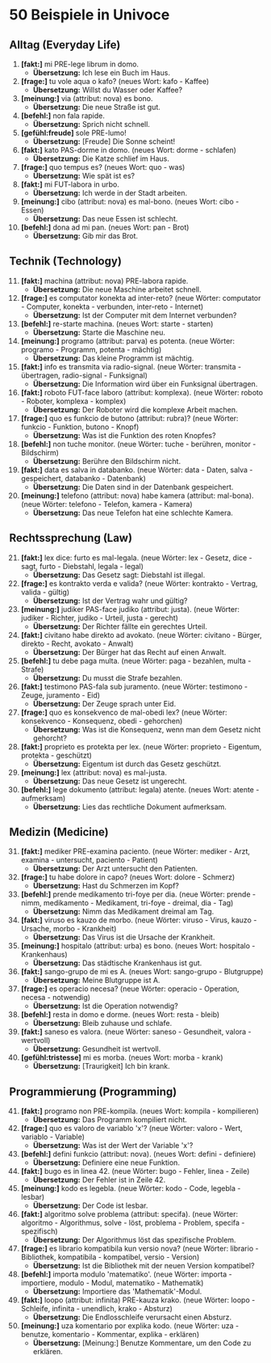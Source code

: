 # 50 Beispiele in Univoce

## Alltag (Everyday Life)

1.  **[fakt:]** mi PRE-lege librum in domo.
    *   **Übersetzung:** Ich lese ein Buch im Haus.
2.  **[frage:]** tu vole aqua o kafo? (neues Wort: kafo - Kaffee)
    *   **Übersetzung:** Willst du Wasser oder Kaffee?
3.  **[meinung:]** via (attribut: nova) es bono.
    *   **Übersetzung:** Die neue Straße ist gut.
4.  **[befehl:]** non fala rapide.
    *   **Übersetzung:** Sprich nicht schnell.
5.  **[gefühl:freude]** sole PRE-lumo!
    *   **Übersetzung:** [Freude] Die Sonne scheint!
6.  **[fakt:]** kato PAS-dorme in domo. (neues Wort: dorme - schlafen)
    *   **Übersetzung:** Die Katze schlief im Haus.
7.  **[frage:]** quo tempus es? (neues Wort: quo - was)
    *   **Übersetzung:** Wie spät ist es?
8.  **[fakt:]** mi FUT-labora in urbo.
    *   **Übersetzung:** Ich werde in der Stadt arbeiten.
9.  **[meinung:]** cibo (attribut: nova) es mal-bono. (neues Wort: cibo - Essen)
    *   **Übersetzung:** Das neue Essen ist schlecht.
10. **[befehl:]** dona ad mi pan. (neues Wort: pan - Brot)
    *   **Übersetzung:** Gib mir das Brot.

## Technik (Technology)

11. **[fakt:]** machina (attribut: nova) PRE-labora rapide.
    *   **Übersetzung:** Die neue Maschine arbeitet schnell.
12. **[frage:]** es computator konekta ad inter-reto? (neue Wörter: computator - Computer, konekta - verbunden, inter-reto - Internet)
    *   **Übersetzung:** Ist der Computer mit dem Internet verbunden?
13. **[befehl:]** re-starte machina. (neues Wort: starte - starten)
    *   **Übersetzung:** Starte die Maschine neu.
14. **[meinung:]** programo (attribut: parva) es potenta. (neue Wörter: programo - Programm, potenta - mächtig)
    *   **Übersetzung:** Das kleine Programm ist mächtig.
15. **[fakt:]** info es transmita via radio-signal. (neue Wörter: transmita - übertragen, radio-signal - Funksignal)
    *   **Übersetzung:** Die Information wird über ein Funksignal übertragen.
16. **[fakt:]** roboto FUT-face laboro (attribut: komplexa). (neue Wörter: roboto - Roboter, komplexa - komplex)
    *   **Übersetzung:** Der Roboter wird die komplexe Arbeit machen.
17. **[frage:]** quo es funkcio de butono (attribut: rubra)? (neue Wörter: funkcio - Funktion, butono - Knopf)
    *   **Übersetzung:** Was ist die Funktion des roten Knopfes?
18. **[befehl:]** non tuche monitor. (neue Wörter: tuche - berühren, monitor - Bildschirm)
    *   **Übersetzung:** Berühre den Bildschirm nicht.
19. **[fakt:]** data es salva in databanko. (neue Wörter: data - Daten, salva - gespeichert, databanko - Datenbank)
    *   **Übersetzung:** Die Daten sind in der Datenbank gespeichert.
20. **[meinung:]** telefono (attribut: nova) habe kamera (attribut: mal-bona). (neue Wörter: telefono - Telefon, kamera - Kamera)
    *   **Übersetzung:** Das neue Telefon hat eine schlechte Kamera.

## Rechtssprechung (Law)

21. **[fakt:]** lex dice: furto es mal-legala. (neue Wörter: lex - Gesetz, dice - sagt, furto - Diebstahl, legala - legal)
    *   **Übersetzung:** Das Gesetz sagt: Diebstahl ist illegal.
22. **[frage:]** es kontrakto verda e valida? (neue Wörter: kontrakto - Vertrag, valida - gültig)
    *   **Übersetzung:** Ist der Vertrag wahr und gültig?
23. **[meinung:]** judiker PAS-face judiko (attribut: justa). (neue Wörter: judiker - Richter, judiko - Urteil, justa - gerecht)
    *   **Übersetzung:** Der Richter fällte ein gerechtes Urteil.
24. **[fakt:]** civitano habe direkto ad avokato. (neue Wörter: civitano - Bürger, direkto - Recht, avokato - Anwalt)
    *   **Übersetzung:** Der Bürger hat das Recht auf einen Anwalt.
25. **[befehl:]** tu debe paga multa. (neue Wörter: paga - bezahlen, multa - Strafe)
    *   **Übersetzung:** Du musst die Strafe bezahlen.
26. **[fakt:]** testimono PAS-fala sub juramento. (neue Wörter: testimono - Zeuge, juramento - Eid)
    *   **Übersetzung:** Der Zeuge sprach unter Eid.
27. **[frage:]** quo es konsekvenco de mal-obedi lex? (neue Wörter: konsekvenco - Konsequenz, obedi - gehorchen)
    *   **Übersetzung:** Was ist die Konsequenz, wenn man dem Gesetz nicht gehorcht?
28. **[fakt:]** proprieto es protekta per lex. (neue Wörter: proprieto - Eigentum, protekta - geschützt)
    *   **Übersetzung:** Eigentum ist durch das Gesetz geschützt.
29. **[meinung:]** lex (attribut: nova) es mal-justa.
    *   **Übersetzung:** Das neue Gesetz ist ungerecht.
30. **[befehl:]** lege dokumento (attribut: legala) atente. (neues Wort: atente - aufmerksam)
    *   **Übersetzung:** Lies das rechtliche Dokument aufmerksam.

## Medizin (Medicine)

31. **[fakt:]** mediker PRE-examina paciento. (neue Wörter: mediker - Arzt, examina - untersucht, paciento - Patient)
    *   **Übersetzung:** Der Arzt untersucht den Patienten.
32. **[frage:]** tu habe dolore in capo? (neues Wort: dolore - Schmerz)
    *   **Übersetzung:** Hast du Schmerzen im Kopf?
33. **[befehl:]** prende medikamento tri-foye per dia. (neue Wörter: prende - nimm, medikamento - Medikament, tri-foye - dreimal, dia - Tag)
    *   **Übersetzung:** Nimm das Medikament dreimal am Tag.
34. **[fakt:]** viruso es kauzo de morbo. (neue Wörter: viruso - Virus, kauzo - Ursache, morbo - Krankheit)
    *   **Übersetzung:** Das Virus ist die Ursache der Krankheit.
35. **[meinung:]** hospitalo (attribut: urba) es bono. (neues Wort: hospitalo - Krankenhaus)
    *   **Übersetzung:** Das städtische Krankenhaus ist gut.
36. **[fakt:]** sango-grupo de mi es A. (neues Wort: sango-grupo - Blutgruppe)
    *   **Übersetzung:** Meine Blutgruppe ist A.
37. **[frage:]** es operacio necesa? (neue Wörter: operacio - Operation, necesa - notwendig)
    *   **Übersetzung:** Ist die Operation notwendig?
38. **[befehl:]** resta in domo e dorme. (neues Wort: resta - bleib)
    *   **Übersetzung:** Bleib zuhause und schlafe.
39. **[fakt:]** saneso es valora. (neue Wörter: saneso - Gesundheit, valora - wertvoll)
    *   **Übersetzung:** Gesundheit ist wertvoll.
40. **[gefühl:tristesse]** mi es morba. (neues Wort: morba - krank)
    *   **Übersetzung:** [Traurigkeit] Ich bin krank.

## Programmierung (Programming)

41. **[fakt:]** programo non PRE-kompila. (neues Wort: kompila - kompilieren)
    *   **Übersetzung:** Das Programm kompiliert nicht.
42. **[frage:]** quo es valoro de variablo 'x'? (neue Wörter: valoro - Wert, variablo - Variable)
    *   **Übersetzung:** Was ist der Wert der Variable 'x'?
43. **[befehl:]** defini funkcio (attribut: nova). (neues Wort: defini - definiere)
    *   **Übersetzung:** Definiere eine neue Funktion.
44. **[fakt:]** bugo es in linea 42. (neue Wörter: bugo - Fehler, linea - Zeile)
    *   **Übersetzung:** Der Fehler ist in Zeile 42.
45. **[meinung:]** kodo es legebla. (neue Wörter: kodo - Code, legebla - lesbar)
    *   **Übersetzung:** Der Code ist lesbar.
46. **[fakt:]** algoritmo solve problema (attribut: specifa). (neue Wörter: algoritmo - Algorithmus, solve - löst, problema - Problem, specifa - spezifisch)
    *   **Übersetzung:** Der Algorithmus löst das spezifische Problem.
47. **[frage:]** es librario kompatibila kun versio nova? (neue Wörter: librario - Bibliothek, kompatibila - kompatibel, versio - Version)
    *   **Übersetzung:** Ist die Bibliothek mit der neuen Version kompatibel?
48. **[befehl:]** importa modulo 'matematiko'. (neue Wörter: importa - importiere, modulo - Modul, matematiko - Mathematik)
    *   **Übersetzung:** Importiere das 'Mathematik'-Modul.
49. **[fakt:]** loopo (attribut: infinita) PRE-kauza krako. (neue Wörter: loopo - Schleife, infinita - unendlich, krako - Absturz)
    *   **Übersetzung:** Die Endlosschleife verursacht einen Absturz.
50. **[meinung:]** uza komentario por explika kodo. (neue Wörter: uza - benutze, komentario - Kommentar, explika - erklären)
    *   **Übersetzung:** [Meinung:] Benutze Kommentare, um den Code zu erklären.
